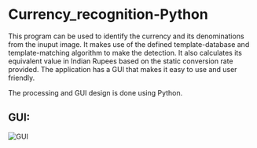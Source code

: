 # Currency_recognition-Python

This program can be used to identify the currency and its denominations from the inuput image. It makes use of the defined template-database and template-matching algorithm to make the detection. It also calculates its equivalent value in Indian Rupees based on the static conversion rate provided. The application has a GUI that makes it easy to use and user friendly.

The processing and GUI design is done using Python.

## GUI:

![GUI](https://github.com/saurabh-2905/Currency_recognition-Python/blob/master/images/GUI.PNG?raw=true)
